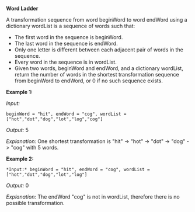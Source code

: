 **Word Ladder**

A transformation sequence from word beginWord to word endWord using a dictionary wordList is a sequence of words such that:

- The first word in the sequence is beginWord.
- The last word in the sequence is endWord.
- Only one letter is different between each adjacent pair of words in the sequence.
- Every word in the sequence is in wordList.
- Given two words, beginWord and endWord, and a dictionary wordList, return the number of words in the shortest transformation sequence from beginWord to endWord, or 0 if no such sequence exists.

 
**Example 1:**

*Input:* 
```
beginWord = "hit", endWord = "cog", wordList = ["hot","dot","dog","lot","log","cog"]
```
*Output:* 5

*Explanation:* One shortest transformation is "hit" -> "hot" -> "dot" -> "dog" -> "cog" with 5 words.

**Example 2:**
```
*Input:* beginWord = "hit", endWord = "cog", wordList = ["hot","dot","dog","lot","log"]
```
*Output:* 0

*Explanation:* The endWord "cog" is not in wordList, therefore there is no possible transformation.
 
